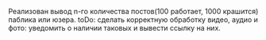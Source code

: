 Реализован вывод n-го количества постов(100 работает, 1000 крашится) паблика или юзера.
toDo: сделать корректную обработку видео, аудио и фото: уведомить о наличии таковых и вывести ссылку на них.
